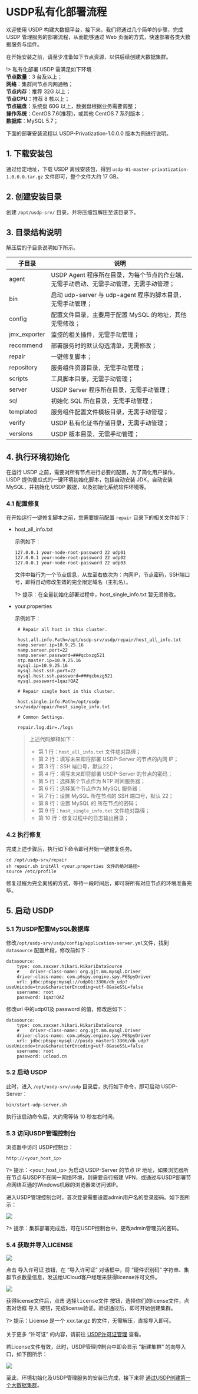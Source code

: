 # USDP私有化部署流程

欢迎使用 USDP 构建大数据平台，接下来，我们将通过几个简单的步骤，完成 USDP 管理服务的部署流程，从而能够通过 Web 页面的方式，快速部署各类大数据服务与组件。

在开始安装之前，请至少准备如下节点资源，以供后续创建大数据集群。

!> 私有化部署 USDP 需满足如下环境：</br>**节点数量**：3 台及以上；</br>**网络**：集群间节点内网通畅；</br>**节点内存**：推荐 32G 以上；</br>**节点CPU**：推荐 8 核以上；</br>**节点磁盘**：系统盘 60G 以上，数据盘根据业务需要调整；</br>**操作系统**：CentOS 7.6(推荐)，或其他 CentOS 7 系列版本； </br>**数据库**：MySQL 5.7；

下面的部署安装流程以 USDP-Privatization-1.0.0.0 版本为例进行说明。



## 1. 下载安装包

通过给定地址，下载 USDP 离线安装包，得到 ``usdp-01-master-privatization-1.0.0.0.tar.gz`` 文件即可，整个文件大约 17 GB。



## 2. 创建安装目录

创建 ``/opt/usdp-srv/`` 目录，并将压缩包解压至该目录下。



## 3. 目录结构说明

解压后的子目录说明如下所示。

| 子目录       | 说明                                                         |
| ------------ | ------------------------------------------------------------ |
| agent        | USDP Agent 程序所在目录，为每个节点的作业端，无需手动启动、无需手动管理，无需手动管理； |
| bin          | 启动 udp-server 与 udp-agent 程序的脚本目录，无需手动管理；  |
| config       | 配置文件目录，主要用于配置 MySQL 的地址，其他无需修改；      |
| jmx_exporter | 监控的相关插件，无需手动管理；                               |
| recommend    | 部署服务时的默认勾选清单，无需修改；                         |
| repair       | 一键修复脚本；                                               |
| repository   | 服务组件资源目录，无需手动管理；                             |
| scripts      | 工具脚本目录，无需手动管理；                                 |
| server       | USDP Server 程序所在目录，无需手动管理；                     |
| sql          | 初始化 SQL 所在目录，无需手动管理；                          |
| templated    | 服务组件配置文件模板目录，无需手动管理；                     |
| verify       | USDP 私有化证书存储目录，无需手动管理；                      |
| versions     | USDP 版本目录，无需手动管理；                                |



## 4. 执行环境初始化

在运行 USDP 之前，需要对所有节点进行必要的配置，为了简化用户操作，USDP 提供傻瓜式的一键环境初始化脚本，包括自动安装 JDK，自动安装 MySQL，并初始化 USDP 数据，以及初始化系统软件环境等。

### 4.1 配置修复

在开始运行一键修复脚本之前，您需要提前配置 ``repair`` 目录下的相关文件如下：

* host_all_info.txt

  示例如下：

  ~~~shell
  127.0.0.1 your-node-root-password 22 udp01
  127.0.0.1 your-node-root-password 22 udp02
  127.0.0.1 your-node-root-password 22 udp03
  ~~~

  文件中每行为一个节点信息，从左至右依次为：内网IP，节点密码，SSH端口号，即将自动修改生效的完全限定域名（主机名）。

  ?> 提示：在全量初始化部署过程中，host_single_info.txt 暂无须修改。

* your.properties

  示例如下：

  ~~~shell
   # Repair all host in this cluster.
  
   host.all.info.Path=/opt/usdp-srv/usdp/repair/host_all_info.txt
   namp.server.ip=10.9.25.16
   namp.server.port=22
   namp.server.password=###qcbxzg521
   ntp.master.ip=10.9.25.16
   mysql.ip=10.9.25.16
   mysql.host.ssh.port=22
   mysql.host.ssh.password=###qcbxzg521
   mysql.password=1qaz!QAZ
  
   # Repair single host in this cluster.
  
   host.single.info.Path=/opt/usdp-srv/usdp/repair/host_single_info.txt
  
   # Common Settings.
  
   repair.log.dir=./logs
  ~~~

  > 上述代码解释如下：
  >
  > - 第 1 行：``host_all_info.txt`` 文件绝对路径；
  > - 第 2 行：填写未来即将部署 USDP-Server 的节点的内网 IP；
  > - 第 3 行：SSH 端口号，默认22；
  > - 第 4 行：填写未来即将部署 USDP-Server 的节点的密码；
  > - 第 5 行：选择某个节点作为 NTP 时间服务器；
  > - 第 6 行：选择某个节点作为 MySQL 服务器；
  > - 第 7 行：设置 MySQL 所在节点的 SSH 端口号，默认 22；
  > - 第 8 行：设置 MySQL 的 所在节点的密码；
  > - 第 9 行：``host_single_info.txt`` 文件绝对路径； 
  > - 第 10 行：修复过程中的日志输出目录；

### 4.2 执行修复

完成上述步骤后，执行如下命令即可开始一键修复任务。
~~~shell
cd /opt/usdp-srv/repair
sh repair.sh initAll <your.properties 文件的绝对路径>
source /etc/profile
~~~

修复过程为完全离线的方式，等待一段时间后，即可将所有对应节点的环境准备完毕。



## 5. 启动 USDP

### 5.1 为USDP配置MySQL数据库

修改`/opt/usdp-srv/usdp/config/application-server.yml`文件，找到 `datasource` 配置片段，修改前如下：

```shell
datasource:
    type: com.zaxxer.hikari.HikariDataSource
    #    driver-class-name: org.gjt.mm.mysql.Driver
    driver-class-name: com.p6spy.engine.spy.P6SpyDriver
    url: jdbc:p6spy:mysql://udp01:3306/db_udp?useUnicode=true&characterEncoding=utf-8&useSSL=false
    username: root
    password: 1qaz!QAZ
```

修改url 中的udp01及 password 的值，修改后如下：

```shell
datasource:
    type: com.zaxxer.hikari.HikariDataSource
    #    driver-class-name: org.gjt.mm.mysql.Driver
    driver-class-name: com.p6spy.engine.spy.P6SpyDriver
    url: jdbc:p6spy:mysql://pusdp_master1:3306/db_udp?useUnicode=true&characterEncoding=utf-8&useSSL=false
    username: root
    password: ucloud.cn
```

### 5.2 启动 USDP

此时，进入 ``/opt/usdp-srv/usdp`` 目录后，执行如下命令，即可启动 USDP-Server：

~~~shell
bin/start-udp-server.sh 
~~~

执行该启动命令后，大约需等待 10 秒左右时间。

### 5.3 访问USDP管理控制台

浏览器中访问 USDP控制台：

~~~shell
http://<your_host_ip>
~~~

?> 提示：<your_host_ip> 为启动 USDP-Server 的节点 IP 地址，如果浏览器所在节点与USDP不在同一网络环境，则需要自行搭建 VPN，或通过与USDP部署节点网络互通的Windows机器的浏览器来访问该IP。

进入USDP管理控制台时，首次登录需要设置admin用户名的登录密码。如下图所示：

![](../../images/1.0.x/plan&create/install/输入登录信息.png)

?> 提示：集群部署完成后，可在USDP控制台中，更改admin管理员的密码。

### 5.4 获取并导入LICENSE

![](../../images/1.0.x/webconsole/license/导入license.png)

点击 <kbd>导入许可证</kbd> 按钮，在 “导入许可证” 对话框中，将 “硬件识别码” 字符串、集群节点数量信息，发送给UCloud客户经理来获得license许可文件。

![](../../images/1.0.x/webconsole/license/导入license01.png)

获得license文件后，点击 <kbd>选择license文件</kbd> 按钮，选择你们的license文件，点击对话框 <kbd>导入</kbd> 按钮，完成license验证。验证通过后，即可开始创建集群。

?> 提示：License 是一个 xxx.tar.gz 的文件，无需解压，直接导入即可。</br></br>关于更多 “许可证” 的内容，请前往 [USDP许可证管理](usdpdc/1.0.x/webconsole/license) 查看。

若License文件有效，此时，USDP管理控制台中即会显示 ”新建集群“ 的向导入口，如下图所示：

![](../../images/1.0.x/plan&create/install/创建集群.png)



至此，环境初始化及USDP管理服务的安装已完成，接下来将 [通过USDP创建第一个大数据集群](usdpdc/1.0.x/plan&create/first_create)。

